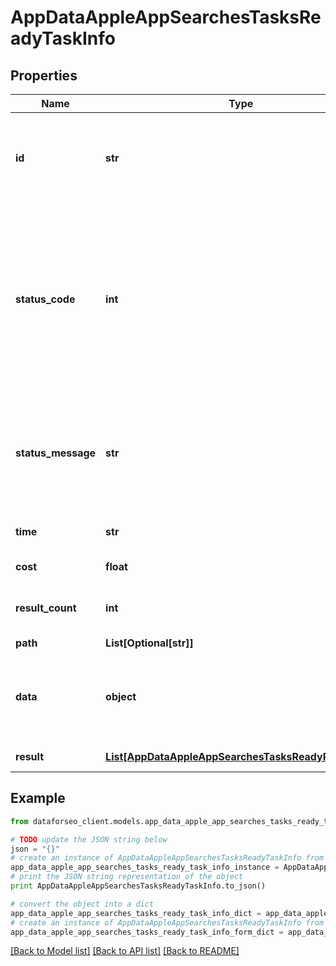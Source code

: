 # AppDataAppleAppSearchesTasksReadyTaskInfo


## Properties

Name | Type | Description | Notes
------------ | ------------- | ------------- | -------------
**id** | **str** | task identifier unique task identifier in our system in the UUID format | [optional] 
**status_code** | **int** | status code of the task generated by DataForSEO, can be within the following range: 10000-60000 you can find the full list of the response codes here | [optional] 
**status_message** | **str** | informational message of the task you can find the full list of general informational messages here | [optional] 
**time** | **str** | execution time, seconds | [optional] 
**cost** | **float** | total tasks cost, USD | [optional] 
**result_count** | **int** | number of elements in the result array | [optional] 
**path** | **List[Optional[str]]** | URL path | [optional] 
**data** | **object** | contains the same parameters that you specified in the POST request | [optional] 
**result** | [**List[AppDataAppleAppSearchesTasksReadyResultInfo]**](AppDataAppleAppSearchesTasksReadyResultInfo.md) | array of results | [optional] 

## Example

```python
from dataforseo_client.models.app_data_apple_app_searches_tasks_ready_task_info import AppDataAppleAppSearchesTasksReadyTaskInfo

# TODO update the JSON string below
json = "{}"
# create an instance of AppDataAppleAppSearchesTasksReadyTaskInfo from a JSON string
app_data_apple_app_searches_tasks_ready_task_info_instance = AppDataAppleAppSearchesTasksReadyTaskInfo.from_json(json)
# print the JSON string representation of the object
print AppDataAppleAppSearchesTasksReadyTaskInfo.to_json()

# convert the object into a dict
app_data_apple_app_searches_tasks_ready_task_info_dict = app_data_apple_app_searches_tasks_ready_task_info_instance.to_dict()
# create an instance of AppDataAppleAppSearchesTasksReadyTaskInfo from a dict
app_data_apple_app_searches_tasks_ready_task_info_form_dict = app_data_apple_app_searches_tasks_ready_task_info.from_dict(app_data_apple_app_searches_tasks_ready_task_info_dict)
```
[[Back to Model list]](../README.md#documentation-for-models) [[Back to API list]](../README.md#documentation-for-api-endpoints) [[Back to README]](../README.md)


